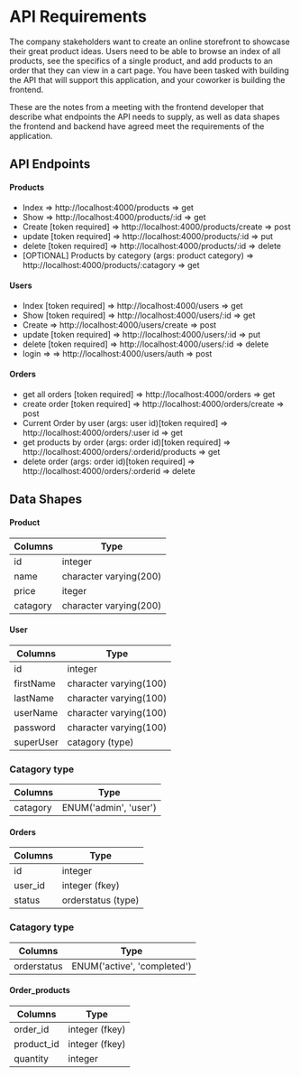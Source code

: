 # API Requirements
The company stakeholders want to create an online storefront to showcase their great product ideas. Users need to be able to browse an index of all products, see the specifics of a single product, and add products to an order that they can view in a cart page. You have been tasked with building the API that will support this application, and your coworker is building the frontend.

These are the notes from a meeting with the frontend developer that describe what endpoints the API needs to supply, as well as data shapes the frontend and backend have agreed meet the requirements of the application. 

## API Endpoints
#### Products
- Index => http://localhost:4000/products    => get
- Show => http://localhost:4000/products/:id => get
- Create [token required] => http://localhost:4000/products/create => post
- update [token required] => http://localhost:4000/products/:id    => put
- delete [token required] => http://localhost:4000/products/:id    => delete
- [OPTIONAL] Products by category (args: product category) => http://localhost:4000/products/:catagory => get

#### Users
- Index [token required] => http://localhost:4000/users          => get
- Show [token required] => http://localhost:4000/users/:id       => get
- Create  => http://localhost:4000/users/create                  => post
- update [token required] => http://localhost:4000/users/:id     => put
- delete [token required] => http://localhost:4000/users/:id     => delete
- login => => http://localhost:4000/users/auth                   => post

#### Orders
- get all orders [token required] => http://localhost:4000/orders                                               => get
- create order [token required] => http://localhost:4000/orders/create                                          => post
- Current Order by user (args: user id)[token required] => http://localhost:4000/orders/:user id                => get
- get products by order (args: order id)[token required] => http://localhost:4000/orders/:orderid/products      => get
- delete order (args: order id)[token required] => http://localhost:4000/orders/:orderid                        => delete

## Data Shapes
#### Product
 Columns      |            Type
------------- | --------------------------
    id        |     integer
    name      |     character varying(200)
    price     |     iteger
    catagory  |     character varying(200)


#### User
 Columns      |            Type
------------- | --------------------------
  id          |     integer
  firstName   |     character varying(100)
  lastName    |     character varying(100)
  userName    |     character varying(100)
  password    |     character varying(100)
  superUser   |     catagory (type)

### Catagory type
 Columns      |            Type
------------- | -------------------------
  catagory    |     ENUM('admin', 'user')
 
#### Orders
 Columns      |            Type
------------- | -----------------------
  id          |     integer
  user_id     |     integer (fkey)
  status      |     orderstatus (type)

### Catagory type
 Columns      |            Type
------------- | -------------------------------
 orderstatus  |     ENUM('active', 'completed')

#### Order_products
 Columns      |        Type
------------- | ------------------
  order_id    |     integer (fkey)
  product_id  |     integer (fkey)
  quantity    |     integer
 

